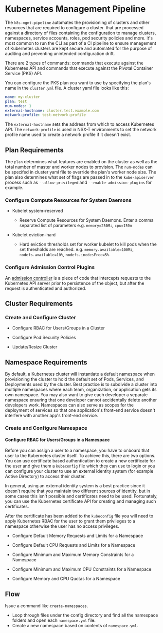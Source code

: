 # Kubernetes Management Pipeline

The `k8s-mgmt-pipeline` automates the provisioning of clusters and other resources that are required to configure a cluster.  that are processed against a directory of files containing the configuration to manage clusters, namespaces, service accounts, roles, pod security policies and more. It's most common to run the CLI as part of a CI pipeline to ensure management of Kubernetes clusters are kept secure and automated for the purpose of auditing and preventing unintended configuration drift.

There are 2 types of commands: commands that execute against the Kubernetes API and commands that execute against the Pivotal Container Service (PKS) API.

You can configure the PKS plan you want to use by specifying the plan's name in the `cluster.yml` file. A cluster yaml file looks like this:

```yaml
name: my-cluster
plan: test
num-nodes: 1
external-hostname: cluster.test.example.com
network-profile: test-network-profile
```

The `external-hostname` sets the address from which to access Kubernetes API. The `network-profile` is used in NSX-T environments to set the network profile name used to create a network profile if it doesn't exist.

## Plan Requirements

The `plan` determines what features are enabled on the cluster as well as the total number of master and worker nodes to provision. The `num-nodes` can be specifed in cluster yaml file to override the plan's worker node size. The plan also determines what set of flags are passed in to the `kube-apiserver` process such as `--allow-privileged` and `--enable-admission-plugins` for example.

### Configure Compute Resources for System Daemons

* Kubelet system-reserved
  * Reserve Compute Resources for System Daemons. Enter a comma separated list of parameters e.g. `memory=250Mi`, `cpu=150m`

* Kubelet eviction-hard
  * Hard eviction thresholds set for worker kubelet to kill pods when the set thresholds are reached. e.g. `memory.available=100Mi`, `nodefs.available=10%`, `nodefs.inodesFree=5%`

### Configure Admission Control Plugins

An [admission controller](https://kubernetes.io/docs/reference/access-authn-authz/admission-controllers/) is a piece of code that intercepts requests to the Kubernetes API server prior to persistence of the object, but after the request is authenticated and authorized.

## Cluster Requirements

### Create and Configure Cluster

* Configure RBAC for Users/Groups in a Cluster

* Configure Pod Security Policies

* Update/Resize Cluster

## Namespace Requirements

By default, a Kubernetes cluster will instantiate a default namespace when provisioning the cluster to hold the default set of Pods, Services, and Deployments used by the cluster. Best practice is to subdivide a cluster into multiple namespaces where each team, organization, or application gets its own namespace. You may also want to give each developer a separate namespace ensuring that one developer cannot accidentally delete another developers work. Namespaces can also serve as scopes for the deployment of services so that one application's front-end service doesn't interfere with another app's front-end service.

### Create and Configure Namespace

#### Configure RBAC for Users/Groups in a Namespace

Before you can assign a user to a namespace, you have to onboard that user to the Kubernetes cluster itself. To achieve this, there are two options. You can use certificate based authentication to create a new certificate for the user and give them a `kubeconfig` file which they can use to login or you can configure your cluster to use an external identity system (for example Active Directory) to access their cluster.

In general, using an external identity system is a best practice since it doesn't require that you maintain two different sources of identity, but in some cases this isn't possible and certificates need to be used. Fortunately, you can use the Kubernetes certificate API for creating and managing such certificates.

After the certificate has been added to the `kubeconfig` file you will need to apply Kubernetes RBAC for the user to grant them privileges to a namespace otherwise the user has no access privileges.

* Configure Default Memory Requests and Limits for a Namespace

* Configure Default CPU Requests and Limits for a Namespace

* Configure Minimum and Maximum Memory Constraints for a Namespace

* Configure Minimum and Maximum CPU Constraints for a Namespace

* Configure Memory and CPU Quotas for a Namespace

## Flow

Issue a command like `create-namespaces`.

* Loop through files under the config directory and find all the namespace folders and open each `namespace.yml` file.
* Create a new namespace based on contents of `namespace.yml`.

